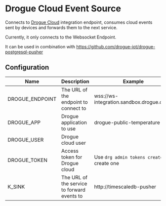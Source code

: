 # Drogue Cloud Event Source

Connects to [Drogue Cloud](https://github.com/drogue-iot/drogue-cloud) integration endpoint, consumes cloud events sent by devices and forwards them to the next service.

Currently, it only connects to the Websocket Endpoint.

It can be used in combination with https://github.com/drogue-iot/drogue-postgresql-pusher

## Configuration

| Name            | Description                           | Example |
|-----------------|---------------------------------------| ------- |
| DROGUE_ENDPOINT | The URL of the endpoint to connect to | wss://ws-integration.sandbox.drogue.cloud |
| DROGUE_APP      | Drogue application to use             | drogue-public-temperature |
| DROGUE_USER     | Drogue cloud user                     |
| DROGUE_TOKEN   | Access token for Drogue cloud         | Use `drg admin tokens create` to create one |
| K_SINK                               | The URL of the service to forward events to | http://timescaledb-pusher |
